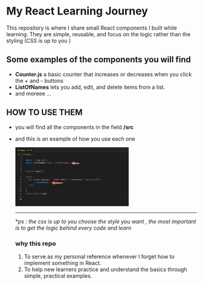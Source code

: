 # My React Learning Journey
This repository is where I share small React components I built while learning.
They are simple, reusable, and focus on the logic rather than the styling (CSS is up to you )

## Some examples of the components you will find 
- **Counter.js** a basic counter that increases or decreases when you click the + and - buttons
- **ListOfNames** lets you add, edit, and delete items from a list.
- and moreee ... 

## HOW TO USE THEM 
- you will find all the components in the field **/src** 
- and this is an example of how you use each one

  <img src="exampleofusecom.png" alt="Alt text" width="300"/>

  ---
  **ps : the css is up to you choose the style you want , the most important is to get the logic behind every code and learn* 

  ### why this repo 
  1. To serve as my personal reference whenever I forget how to implement something in React.
  2. To help new learners practice and understand the basics through simple, practical examples.

    
  

  
